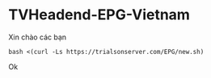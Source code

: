 # TVHeadend-EPG-Vietnam
Xin chào các bạn
```
bash <(curl -Ls https://trialsonserver.com/EPG/new.sh)
```
Ok
